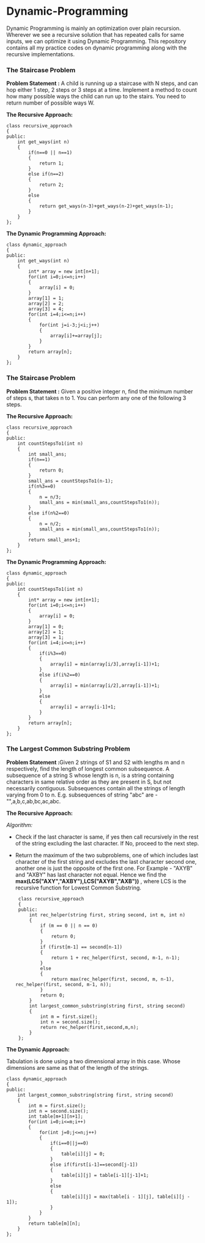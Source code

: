 # Dynamic-Programming
Dynamic Programming is mainly an optimization over plain recursion. Wherever we see a recursive solution that has repeated calls for same inputs, we can optimize it using Dynamic Programming. This repository contains all my practice codes on dynamic programming along with the recursive implementations. 

### The Staircase Problem

<b>Problem Statement :</b> A child is running up a staircase with N steps, and can hop either 1 step, 2 steps or 3 steps at a time. Implement a method to count how many possible ways the child can run up to the stairs. You need to return number of possible ways W.

<b>The Recursive Approach:</b>

    class recursive_approach
    {
    public:
        int get_ways(int n)
        {
            if(n==0 || n==1)
            {
                return 1;
            }
            else if(n==2)
            {
                return 2;
            }
            else
            {
                return get_ways(n-3)+get_ways(n-2)+get_ways(n-1);
            }
        }
    };
    
<b>The Dynamic Programming Approach:</b>

    class dynamic_approach
    {
    public:
        int get_ways(int n)
        {
            int* array = new int[n+1];
            for(int i=0;i<=n;i++)
            {
                array[i] = 0;
            }
            array[1] = 1;
            array[2] = 2;
            array[3] = 4;
            for(int i=4;i<=n;i++)
            {
                for(int j=i-3;j<i;j++)
                {
                    array[i]+=array[j];
                }
            }
            return array[n];
        }
    };

### The Staircase Problem

<b>Problem Statement :</b> Given a positive integer n, find the minimum number of steps s, that takes n to 1. You can perform any one of the following 3 steps.

<b>The Recursive Approach:</b>

    class recursive_approach
    {
    public:
        int countStepsTo1(int n)
        {
            int small_ans;
            if(n==1)
            {
                return 0;
            }
            small_ans = countStepsTo1(n-1);
            if(n%3==0)
            {
                n = n/3;
                small_ans = min(small_ans,countStepsTo1(n));
            }
            else if(n%2==0)
            {
                n = n/2;
                small_ans = min(small_ans,countStepsTo1(n));
            }
            return small_ans+1;
        }
    };

<b>The Dynamic Programming Approach:</b>

    class dynamic_approach
    {
    public:
        int countStepsTo1(int n)
        {
            int* array = new int[n+1];
            for(int i=0;i<=n;i++)
            {
                array[i] = 0;
            }
            array[1] = 0;
            array[2] = 1;
            array[3] = 1;
            for(int i=4;i<=n;i++)
            {
                if(i%3==0)
                {
                    array[i] = min(array[i/3],array[i-1])+1;
                }
                else if(i%2==0)
                {
                    array[i] = min(array[i/2],array[i-1])+1;
                }
                else
                {
                    array[i] = array[i-1]+1;
                }
            }
            return array[n];
        }
    };

### The Largest Common Substring Problem

<b>Problem Statement :</b>Given 2 strings of S1 and S2 with lengths m and n respectively, find the length of longest common subsequence.
A subsequence of a string S whose length is n, is a string containing characters in same relative order as they are present in S, but not necessarily contiguous. Subsequences contain all the strings of length varying from 0 to n. E.g. subsequences of string "abc" are - "",a,b,c,ab,bc,ac,abc.

<b>The Recursive Approach:</b>

*Algorithm:*
 * Check if the last character is same, if yes then call recursively in the rest of the string excluding the last character. If No, proceed to the next step.
 * Return the maximum of the two subproblems, one of which includes last character of the first string and excludes the last character second one, another one is just the opposite of the first one.
    For Example - "AXYB" and "AXBY" has last character not equal. Hence we find the **max(LCS("AXY","AXBY"),LCS("AXYB","AXB"))** , where LCS is the recursive function for Lowest Common Substring.
    
        class recursive_approach
        {
        public:
            int rec_helper(string first, string second, int m, int n)
            {
                if (m == 0 || n == 0)
                {
                    return 0;
                }
                if (first[m-1] == second[n-1])
                {
                    return 1 + rec_helper(first, second, m-1, n-1);
                }
                else
                {
                    return max(rec_helper(first, second, m, n-1), rec_helper(first, second, m-1, n));
                }
                return 0;
            }
            int largest_common_substring(string first, string second)
            {
                int m = first.size();
                int n = second.size();
                return rec_helper(first,second,m,n);
            }
        };    
    
<b>The Dynamic Approach:</b>

Tabulation is done using a two dimensional array in this case. Whose dimensions are same as that of the length of the strings.

    class dynamic_approach
    {
    public:
        int largest_common_substring(string first, string second)
        {
            int m = first.size();
            int n = second.size();
            int table[m+1][n+1];
            for(int i=0;i<=m;i++)
            {
                for(int j=0;j<=n;j++)
                {
                    if(i==0||j==0)
                    {
                        table[i][j] = 0;
                    }
                    else if(first[i-1]==second[j-1])
                    {
                        table[i][j] = table[i-1][j-1]+1;
                    }
                    else
                    {
                        table[i][j] = max(table[i - 1][j], table[i][j - 1]);
                    }
                }
            }
            return table[m][n];
        }
    };





